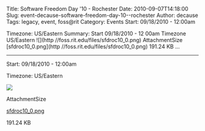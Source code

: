 Title: Software Freedom Day '10 - Rochester
Date: 2010-09-07T14:18:00
Slug: event-decause-software-freedom-day-10--rochester
Author: decause
Tags: legacy, event, foss@rit
Category: Events
Start: 09/18/2010 - 12:00am

Timezone: US/Eastern
Summary: Start  09/18/2010 - 12 00am  Timezone  US/Eastern  ![](http //foss.rit.edu/files/sfdroc10_0.png)  AttachmentSize  [sfdroc10_0.png](http //foss.rit.edu/files/sfdroc10_0.png)  191.24 KB   ... 

---
Start: 09/18/2010 - 12:00am

Timezone: US/Eastern

![](http://foss.rit.edu/files/sfdroc10_0.png)

AttachmentSize

[sfdroc10_0.png](http://foss.rit.edu/files/sfdroc10_0.png)

191.24 KB

